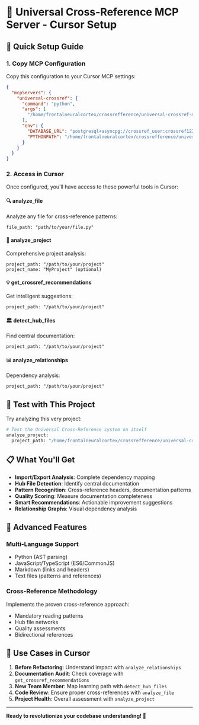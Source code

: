 # 🔗 Universal Cross-Reference MCP Server - Cursor Setup

## 🎯 Quick Setup Guide

### 1. **Copy MCP Configuration**

Copy this configuration to your Cursor MCP settings:

```json
{
  "mcpServers": {
    "universal-crossref": {
      "command": "python",
      "args": [
        "/home/frontalneuralcortex/crossrefference/universal-crossref-mcp/run_server.py"
      ],
      "env": {
        "DATABASE_URL": "postgresql+asyncpg://crossref_user:crossref123@localhost:5432/crossref_db",
        "PYTHONPATH": "/home/frontalneuralcortex/crossrefference/universal-crossref-mcp"
      }
    }
  }
}
```

### 2. **Access in Cursor**

Once configured, you'll have access to these powerful tools in Cursor:

#### 🔍 **analyze_file**
Analyze any file for cross-reference patterns:
```
file_path: "path/to/your/file.py" 
```

#### 🔗 **analyze_project** 
Comprehensive project analysis:
```
project_path: "/path/to/your/project"
project_name: "MyProject" (optional)
```

#### 💡 **get_crossref_recommendations**
Get intelligent suggestions:
```
project_path: "/path/to/your/project"
```

#### 🏛️ **detect_hub_files**
Find central documentation:
```
project_path: "/path/to/your/project"
```

#### 📊 **analyze_relationships**
Dependency analysis:
```
project_path: "/path/to/your/project"
```

## 🚀 **Test with This Project**

Try analyzing this very project:

```bash
# Test the Universal Cross-Reference system on itself
analyze_project:
  project_path: "/home/frontalneuralcortex/crossrefference/universal-crossref-mcp"
```

## 📋 **What You'll Get**

- **Import/Export Analysis**: Complete dependency mapping
- **Hub File Detection**: Identify central documentation 
- **Pattern Recognition**: Cross-reference headers, documentation patterns
- **Quality Scoring**: Measure documentation completeness
- **Smart Recommendations**: Actionable improvement suggestions
- **Relationship Graphs**: Visual dependency analysis

## 🔧 **Advanced Features**

### Multi-Language Support
- Python (AST parsing)
- JavaScript/TypeScript (ES6/CommonJS)
- Markdown (links and headers)
- Text files (patterns and references)

### Cross-Reference Methodology
Implements the proven cross-reference approach:
- Mandatory reading patterns
- Hub file networks  
- Quality assessments
- Bidirectional references

## 🎯 **Use Cases in Cursor**

1. **Before Refactoring**: Understand impact with `analyze_relationships`
2. **Documentation Audit**: Check coverage with `get_crossref_recommendations`  
3. **New Team Member**: Map learning path with `detect_hub_files`
4. **Code Review**: Ensure proper cross-references with `analyze_file`
5. **Project Health**: Overall assessment with `analyze_project`

---

**Ready to revolutionize your codebase understanding! 🚀** 